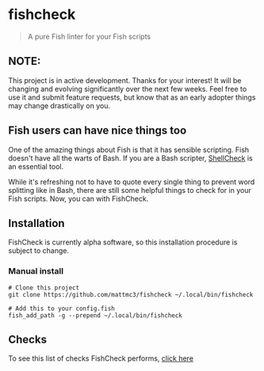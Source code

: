 # fishcheck

> A pure Fish linter for your Fish scripts

## NOTE:

This project is in active development. Thanks for your interest! It will be changing and evolving significantly over the next few weeks. Feel free to use it and submit feature requests, but know that as an early adopter things may change drastically on you.

## Fish users can have nice things too

One of the amazing things about Fish is that it has sensible scripting. Fish doesn't have all the warts of Bash. If you are a Bash scripter, [ShellCheck][shellcheck] is an essential tool.

While it's refreshing not to have to quote every single thing to prevent word splitting like in Bash, there are still some helpful things to check for in your Fish scripts. Now, you can with FishCheck.

## Installation

FishCheck is currently alpha software, so this installation procedure is subject to change.

### Manual install

```fish
# Clone this project
git clone https://github.com/mattmc3/fishcheck ~/.local/bin/fishcheck

# Add this to your config.fish
fish_add_path -g --prepend ~/.local/bin/fishcheck
```

## Checks

To see this list of checks FishCheck performs, [click here](checks.md)

[shellcheck]: https://www.shellcheck.net/
